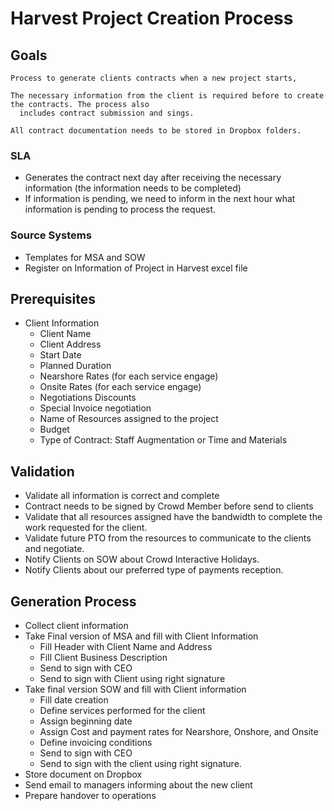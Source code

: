 

# Harvest Project Creation Process
## Goals

    Process to generate clients contracts when a new project starts, 

    The necessary information from the client is required before to create the contracts. The process also 
      includes contract submission and sings.

    All contract documentation needs to be stored in Dropbox folders.

### SLA

* Generates the contract next day after receiving the necessary information (the information needs to be completed)
* If information is pending, we need to inform in the next hour what information is pending to process the request.

### Source Systems

* Templates for MSA and SOW
* Register on Information of Project in Harvest excel file

## Prerequisites 

* Client Information
     * Client Name
     * Client Address
     * Start Date
     * Planned Duration
     * Nearshore Rates (for each service engage)
     * Onsite Rates (for each service engage)
     * Negotiations Discounts
     * Special Invoice negotiation
     * Name of Resources assigned to the project
     * Budget
     * Type of Contract: Staff Augmentation or Time and Materials


## Validation

* Validate all information is correct and complete
* Contract needs to be signed by Crowd Member before send to clients
* Validate that all resources assigned have the bandwidth to complete the work requested for the client.
* Validate future PTO from the resources to communicate to the clients and negotiate.
* Notify Clients on SOW about Crowd Interactive Holidays.
* Notify Clients about our preferred type of payments reception.

##  Generation Process

* Collect client information
* Take Final version of MSA and fill with Client Information
    * Fill Header with Client Name and Address 
    * Fill Client Business Description
    * Send to sign with CEO
    * Send to sign with Client using right signature
* Take final version SOW and fill with Client information 
    * Fill date creation 
    * Define services performed for the client
    * Assign beginning date
    * Assign Cost and payment rates for Nearshore, Onshore, and Onsite
    * Define invoicing conditions 
    * Send to sign with CEO
    * Send to sign with the client using right signature.
* Store document on Dropbox 
* Send email to managers informing about the new client
* Prepare handover to operations
